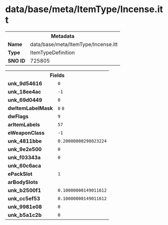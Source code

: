 <h1>data/base/meta/ItemType/Incense.itt</h1><table><tr><th colspan="100%">Metadata</th></tr><tr><td><b>Name</b></td><td>data/base/meta/ItemType/Incense.itt</td></tr><tr><td><b>Type</b></td><td>ItemTypeDefinition</td></tr><tr><td><b>SNO ID</b></td><td>725805</td></tr></table>

<table><tr><th colspan="100%">Fields</th></tr><tr><td><b>unk_9d54616</b></td><td><code>0</code></td></tr><tr><td><b>unk_18ee4ac</b></td><td><code>-1</code></td></tr><tr><td><b>unk_69d0449</b></td><td><code>0</code></td></tr><tr><td><b>dwItemLabelMask</b></td><td><code>0</code>
<code>0</code>
</td></tr><tr><td><b>dwFlags</b></td><td><code>9</code></td></tr><tr><td><b>arItemLabels</b></td><td><code>57</code>
</td></tr><tr><td><b>eWeaponClass</b></td><td><code>-1</code></td></tr><tr><td><b>unk_4811bbe</b></td><td><code>0.20000000298023224</code></td></tr><tr><td><b>unk_9e2e500</b></td><td><code>0</code></td></tr><tr><td><b>unk_f03343a</b></td><td><code>0</code></td></tr><tr><td><b>unk_60c6aca</b></td><td></td></tr><tr><td><b>ePackSlot</b></td><td><code>1</code></td></tr><tr><td><b>arBodySlots</b></td><td></td></tr><tr><td><b>unk_b2500f1</b></td><td><code>0.10000000149011612</code></td></tr><tr><td><b>unk_cc5ef53</b></td><td><code>0.10000000149011612</code></td></tr><tr><td><b>unk_9981e08</b></td><td><code>0</code></td></tr><tr><td><b>unk_b5a1c2b</b></td><td><code>0</code></td></tr></table>

